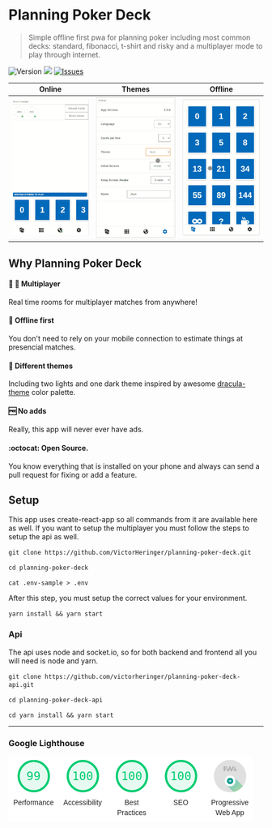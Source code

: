 # Planning Poker Deck

> Simple offline first pwa for planning poker including most common decks: standard, fibonacci, t-shirt and risky and a multiplayer mode to play through internet.

![Version](https://img.shields.io/badge/version-2.0.0-blue)
[![](https://img.shields.io/github/license/mashape/apistatus.svg)](https://github.com/VictorHeringer/planning-poker-deck/blob/master/LICENSE)
[![Issues](https://img.shields.io/github/issues/VictorHeringer/planning-poker-deck.svg)](https://github.com/VictorHeringer/planning-poker-deck/issues)

|               Online                |               Themes               |               Offline                |
| :---------------------------------: | :--------------------------------: | :----------------------------------: |
| ![Online](.github/media/online.gif) | ![Online](.github/media/theme.gif) | ![Online](.github/media/offline.gif) |

## Why Planning Poker Deck

#### :boy: :girl: Multiplayer

Real time rooms for multiplayer matches from anywhere!

#### 📴 Offline first

You don't need to rely on your mobile connection to estimate things at
presencial matches.

#### 🎨 Different themes

Including two lights and one dark theme inspired by awesome [dracula-theme](https://github.com/dracula/dracula-theme) color palette.

#### 🆓 No adds

Really, this app will never ever have ads.

#### :octocat: Open Source.

You know everything that is installed on your phone and always can send a pull request for fixing or add a feature.

## Setup

This app uses create-react-app so all commands from it are available here as well. If you want to setup the multiplayer
you must follow the steps to setup the api as well.

```
git clone https://github.com/VictorHeringer/planning-poker-deck.git
```

```
cd planning-poker-deck
```

```
cat .env-sample > .env
```

After this step, you must setup the correct values for your environment.

```
yarn install && yarn start
```

### Api

The api uses node and socket.io, so for both backend and frontend all you will need is node and yarn.

```
git clone https://github.com/victorheringer/planning-poker-deck-api.git
```

```
cd planning-poker-deck-api
```

```
cd yarn install && yarn start
```

---

### Google Lighthouse

![Lighthouse](.github/media/lighthouse.png)
